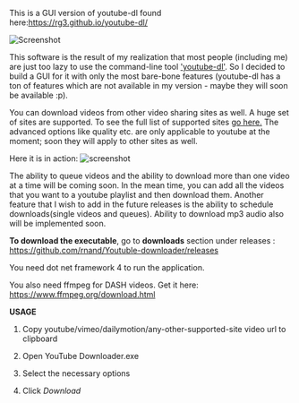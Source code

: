 This is a GUI version of youtube-dl found here:https://rg3.github.io/youtube-dl/

![Screenshot](https://cloud.githubusercontent.com/assets/12506856/8772821/dbb9f46e-2eec-11e5-8379-09067a0911cf.PNG)

This software is the result of my realization that most people (including me) are just too lazy to use the command-line tool ['youtube-dl'](https://rg3.github.io/youtube-dl/). So I decided to build a GUI for it with only the most bare-bone features (youtube-dl has a ton of features which are not available in my version - maybe they will soon be available :p).

You can download videos from other video sharing sites as well. A huge set of sites are supported. To see the full list of supported sites [go here.](https://rg3.github.io/youtube-dl/supportedsites.html) The advanced options like quality etc. are only applicable to youtube at the moment; soon they will apply to other sites as well.

Here it is in action:
![screenshot](https://cloud.githubusercontent.com/assets/12506856/8923816/6b50f2ea-3513-11e5-9c7d-8e3f31a1f858.PNG)

The ability to queue videos and the ability to download more than one video at a time will be coming soon. In the mean time, you can add all the videos that you want to a youtube playlist and then download them. Another feature that I wish to add in the future releases is the ability to schedule downloads(single videos and queues). Ability to download mp3 audio also will be implemented soon.

**To download the executable**, go to **downloads** section under releases : https://github.com/rnand/Youtuble-downloader/releases

You need dot net framework 4 to run the application.

You also need ffmpeg for DASH videos. Get it here: https://www.ffmpeg.org/download.html

**USAGE**

1. Copy youtube/vimeo/dailymotion/any-other-supported-site video url to clipboard

2. Open YouTube Downloader.exe

3. Select the necessary options

4. Click *Download*
